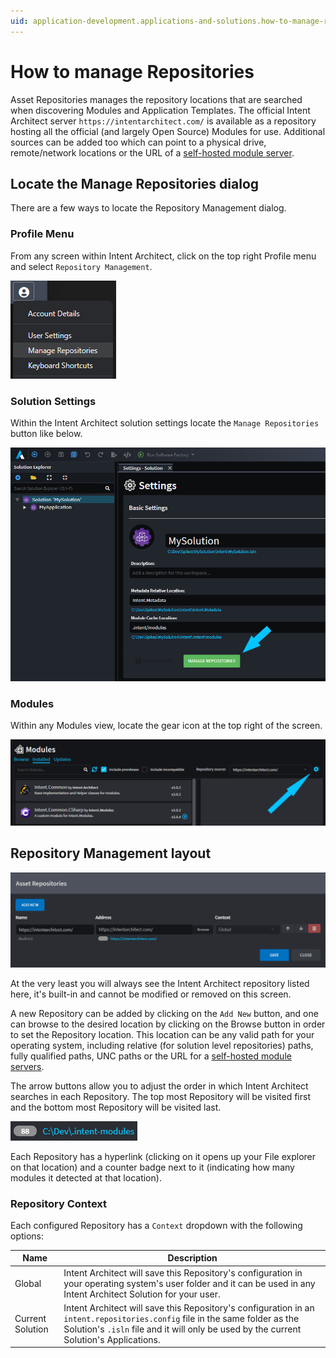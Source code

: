 ```yaml
---
uid: application-development.applications-and-solutions.how-to-manage-repositories
---
```

# How to manage Repositories

Asset Repositories manages the repository locations that are searched when discovering Modules and Application Templates. The official Intent Architect server `https://intentarchitect.com/` is available as a repository hosting all the official (and largely Open Source) Modules for use. Additional sources can be added too which can point to a physical drive, remote/network locations or the URL of a [self-hosted module server](https://docs.intentarchitect.com/articles/tools/module-server/module-server.html).

## Locate the Manage Repositories dialog

There are a few ways to locate the Repository Management dialog.

### Profile Menu

From any screen within Intent Architect, click on the top right Profile menu and select `Repository Management`.

![Profile Menu](images/menu-manage-repositories.png)

### Solution Settings

Within the Intent Architect solution settings locate the `Manage Repositories` button like below.

![Solution Settings](images/solution-manage-repositories.png)

### Modules

Within any Modules view, locate the gear icon at the top right of the screen.

![Modules](images/modules-manage-repositories.png)

## Repository Management layout

![Default Layout](images/repository-management-diaglog-default.png)

At the very least you will always see the Intent Architect repository listed here, it's built-in and cannot be modified or removed on this screen.

A new Repository can be added by clicking on the `Add New` button, and one can browse to the desired location by clicking on the Browse button in order to set the Repository location. This location can be any valid path for your operating system, including relative (for solution level repositories) paths, fully qualified paths, UNC paths or the URL for a [self-hosted module servers](https://docs.intentarchitect.com/articles/tools/module-server/module-server.html).

The arrow buttons allow you to adjust the order in which Intent Architect searches in each Repository. The top most Repository will be visited first and the bottom most Repository will be visited last.

![Location and Status](images/repository-location-and-status.png)

Each Repository has a hyperlink (clicking on it opens up your File explorer on that location) and a counter badge next to it (indicating how many modules it detected at that location).

### Repository Context

Each configured Repository has a `Context` dropdown with the following options:

| Name             | Description |
|------------------|-|
| Global           | Intent Architect will save this Repository's configuration in your operating system's user folder and it can be used in any Intent Architect Solution for your user. |
| Current Solution | Intent Architect will save this Repository's configuration in an `intent.repositories.config` file in the same folder as the Solution's `.isln` file and it will only be used by the current Solution's Applications. |
